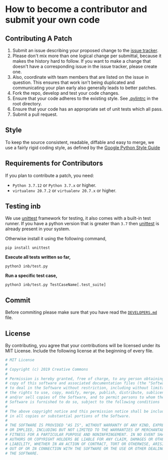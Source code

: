 # How to become a contributor and submit your own code

## Contributing A Patch

1. Submit an issue describing your proposed change to the [issue tracker](https://github.com/joshiayush/inb/issues).
2. Please don't mix more than one logical change per submittal, because it makes the history hard to follow. If you want to make a change that doesn't have a corresponding issue in the issue tracker, please create one.
3. Also, coordinate with team members that are listed on the issue in question. This ensures that work isn't being duplicated and communicating your plan early also generally leads to better patches.
4. Fork the repo, develop and test your code changes.
5. Ensure that your code adheres to the existing style. See [.pylintrc](https://github.com/joshiayush/inb/blob/master/.pylintrc) in the root directory.
6. Ensure that your code has an appropriate set of unit tests which all pass.
7. Submit a pull request.

## Style

To keep the source consistent, readable, diffable and easy to merge, we use a fairly rigid coding style, as defined by the [Google Python Style Guide](https://google.github.io/styleguide/pyguide.html)

## Requirements for Contributors

If you plan to contribute a patch, you need:

- `Python 3.7.12` or `Python 3.7.x` or higher.
- `virtualenv 20.7.2` or `virtualenv 20.7.x` or higher.

## Testing inb

We use [unittest][_unittest] framework for testing, it also comes with a built-in test runner. If you have a python version that is greater than `3.7` then [unittest][_unittest] is already present in your system.

Otherwise install it using the following command,

```shell
pip install unittest
```

**Execute all tests written so far,**

```shell
python3 inb/test.py
```

**Run a specific test case,**

```shell
python3 inb/test.py TestCaseName[.test_suite]
```

## Commit

Before commiting please make sure that you have read the [`DEVELOPERS.md`](https://github.com/joshiayush/inb/blob/master/DEVELOPERS.md) file.

## License

By contributing, you agree that your contributions will be licensed under its MIT License. Include the following license at the beginning of every file.

```python
# MIT License
#
# Copyright (c) 2019 Creative Commons
#
# Permission is hereby granted, free of charge, to any person obtaining a
# copy of this software and associated documentation files (the "Software"),
# to deal in the Software without restriction, including without limitation
# the rights to use, copy, modify, merge, publish, distribute, sublicense,
# and/or sell copies of the Software, and to permit persons to whom the
# Software is furnished to do so, subject to the following conditions
#
# The above copyright notice and this permission notice shall be included
# in all copies or substantial portions of the Software.
#
# THE SOFTWARE IS PROVIDED "AS IS", WITHOUT WARRANTY OF ANY KIND, EXPRESS
# OR IMPLIED, INCLUDING BUT NOT LIMITED TO THE WARRANTIES OF MERCHANTABILITY,
# FITNESS FOR A PARTICULAR PURPOSE AND NONINFRINGEMENT. IN NO EVENT SHALL THE
# AUTHORS OR COPYRIGHT HOLDERS BE LIABLE FOR ANY CLAIM, DAMAGES OR OTHER
# LIABILITY, WHETHER IN AN ACTION OF CONTRACT, TORT OR OTHERWISE, ARISING FROM,
# OUT OF OR IN CONNECTION WITH THE SOFTWARE OR THE USE OR OTHER DEALINGS IN
# THE SOFTWARE.
```

<!-- Definitions -->

[_unittest]: https://docs.python.org/3/library/unittest.html
